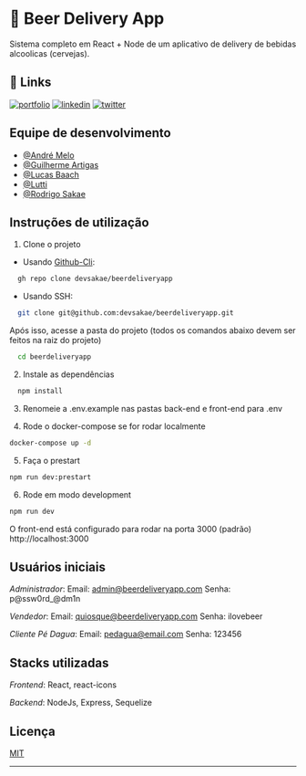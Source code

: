 
# 🍺 Beer Delivery App

Sistema completo em React + Node de um aplicativo de delivery de bebidas alcoolicas (cervejas).
## 🔗 Links
[![portfolio](https://img.shields.io/badge/my_portfolio-000?style=for-the-badge&logo=ko-fi&logoColor=white)](http://portfolio.sakae.social)
[![linkedin](https://img.shields.io/badge/linkedin-0A66C2?style=for-the-badge&logo=linkedin&logoColor=white)](https://www.linkedin.com/rodrigosakae)
[![twitter](https://img.shields.io/badge/twitter-1DA1F2?style=for-the-badge&logo=twitter&logoColor=white)](https://twitter.com/Sakae)


## Equipe de desenvolvimento

- [@André Melo](https://www.github.com/proandremelo)
- [@Guilherme Artigas](https://www.github.com/Guilherme-Artigas)
- [@Lucas Baach](https://www.github.com/LucasBaach)
- [@Lutti](https://www.github.com/lutti)
- [@Rodrigo Sakae](https://www.github.com/devsakae)
## Instruções de utilização

1. Clone o projeto

- Usando [Github-Cli](https://cli.github.com/):
```bash
  gh repo clone devsakae/beerdeliveryapp
```
- Usando SSH:
```bash
  git clone git@github.com:devsakae/beerdeliveryapp.git
```
Após isso, acesse a pasta do projeto (todos os comandos abaixo devem ser feitos na raiz do projeto)
```bash
  cd beerdeliveryapp
```

2. Instale as dependências
```bash
  npm install
```

3. Renomeie a .env.example nas pastas back-end e front-end para .env

4. Rode o docker-compose se for rodar localmente
```bash
docker-compose up -d
```

5. Faça o prestart
```bash
npm run dev:prestart
```

6. Rode em modo development
```bash
npm run dev
```

O front-end está configurado para rodar na porta 3000 (padrão) http://localhost:3000

## Usuários iniciais

*Administrador*:
Email: admin@beerdeliveryapp.com
Senha: p@ssw0rd_@dm1n

*Vendedor*:
Email: quiosque@beerdeliveryapp.com
Senha: ilovebeer

*Cliente Pé Dagua*:
Email: pedagua@email.com
Senha: 123456

## Stacks utilizadas

*Frontend*: React, react-icons

*Backend*: NodeJs, Express, Sequelize
## Licença

[MIT](https://choosealicense.com/licenses/mit/)

****
